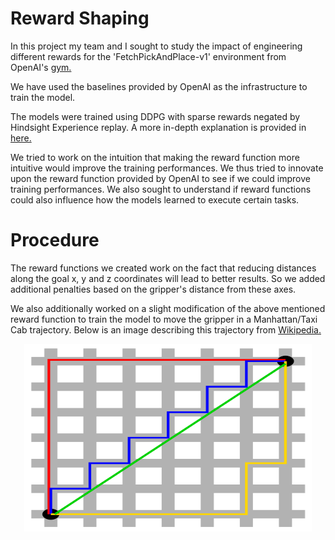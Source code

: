 # Reward Shaping

In this project my team and I sought to study the impact of engineering different rewards for the 'FetchPickAndPlace-v1' environment from OpenAI's [gym.](https://github.com/openai/gym/tree/master/gym/envs/robotics)

We have used the baselines provided by OpenAI as the infrastructure to train the model.

The models were trained using DDPG with sparse rewards negated by Hindsight Experience replay. A more in-depth explanation is provided in [here.](https://openai.com/blog/ingredients-for-robotics-research/)

We tried to work on the intuition that making the reward function more intuitive would improve the training performances. We thus tried to innovate upon the reward function provided by OpenAI to see if we could improve training performances. We also sought to understand if reward functions could also influence how the models learned to execute certain tasks.

# Procedure

The reward functions we created work on the fact that reducing distances along the goal x, y and z coordinates will lead to better results. So we added additional penalties based on the gripper's distance from these axes.

We also additionally worked on a slight modification of the above mentioned reward function to train the model to move the gripper in a Manhattan/Taxi Cab trajectory. Below is an image describing this trajectory from [Wikipedia.](https://en.wikipedia.org/wiki/Taxicab_geometry)

<p align="center">
  <img width="460" height="300" src="https://github.com/ukachyuthan/Rewards_in_RL/blob/master/Manhattan_distance.svg">
</p>

